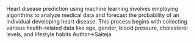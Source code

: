 Heart disease prediction using machine learning involves employing algorithms to analyze medical data and forecast the probability of an individual developing heart disease. This process begins with collecting various health-related data like age, gender, blood pressure, cholesterol levels, and lifestyle habits
Author->Saiteja
